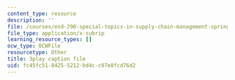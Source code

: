 ```yaml
---
content_type: resource
description: ''
file: /courses/esd-290-special-topics-in-supply-chain-management-spring-2005/fc45fc5184255212bd4cc97e8fcd76d2_IqmrNUoiy7g.vtt
file_type: application/x-subrip
learning_resource_types: []
ocw_type: OCWFile
resourcetype: Other
title: 3play caption file
uid: fc45fc51-8425-5212-bd4c-c97e8fcd76d2
---
```

